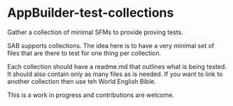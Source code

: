 # AppBuilder-test-collections

Gather a collection of minimal SFMs to provide proving tests.

SAB supports collections. The idea here is to have a very minimal set of files that are there to test for one thing per collection.

Each collection should have a readme.md that outlines what is being tested. It should also contain only as many files as is needed. 
If you want to link to another collection then use teh World English Bible.

This is a work in progress and contributions are welcome.
